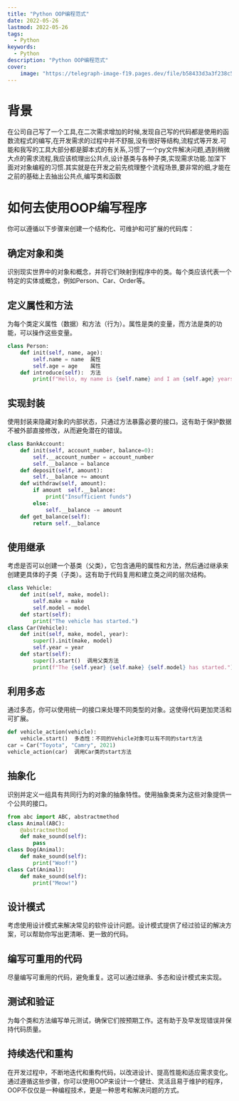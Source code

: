 ```yaml
---
title: "Python OOP编程范式"
date: 2022-05-26
lastmod: 2022-05-26
tags:
  - Python
keywords:
  - Python
description: "Python OOP编程范式"
cover:
    image: "https://telegraph-image-f19.pages.dev/file/b58433d3a3f238c52fcd4.jpg"
---
```

# 背景
在公司自己写了一个工具,在二次需求增加的时候,发现自己写的代码都是使用的函数流程式的编写,在开发需求的过程中并不舒服,没有很好等结构,流程式等开发.可能和我写的工具大部分都是脚本式的有关系,习惯了一个py文件解决问题,遇到稍微大点的需求流程,我应该梳理出公共点,设计基类与各种子类,实现需求功能.加深下面对对象编程的习惯.其实就是在开发之前先梳理整个流程场景,要非常的细,才能在之前的基础上去抽出公共点,编写类和函数

# 如何去使用OOP编写程序
你可以遵循以下步骤来创建一个结构化、可维护和可扩展的代码库：
## 确定对象和类
识别现实世界中的对象和概念，并将它们映射到程序中的类。每个类应该代表一个特定的实体或概念，例如Person、Car、Order等。
## 定义属性和方法
为每个类定义属性（数据）和方法（行为）。属性是类的变量，而方法是类的功能，可以操作这些变量。
```python
class Person:
    def init(self, name, age):
        self.name = name  属性
        self.age = age    属性
    def introduce(self):  方法
        print(f"Hello, my name is {self.name} and I am {self.age} years old.")
```
## 实现封装
使用封装来隐藏对象的内部状态，只通过方法暴露必要的接口。这有助于保护数据不被外部直接修改，从而避免潜在的错误。
```python
class BankAccount:
    def init(self, account_number, balance=0):
        self.__account_number = account_number
        self.__balance = balance
    def deposit(self, amount):
        self.__balance += amount
    def withdraw(self, amount):
        if amount  self.__balance:
            print("Insufficient funds")
        else:
            self.__balance -= amount
    def get_balance(self):
        return self.__balance
```
## 使用继承
考虑是否可以创建一个基类（父类），它包含通用的属性和方法，然后通过继承来创建更具体的子类（子类）。这有助于代码复用和建立类之间的层次结构。
```python
class Vehicle:
    def init(self, make, model):
        self.make = make
        self.model = model
    def start(self):
        print("The vehicle has started.")
class Car(Vehicle):
    def init(self, make, model, year):
        super().init(make, model)
        self.year = year
    def start(self):
        super().start()  调用父类方法
        print(f"The {self.year} {self.make} {self.model} has started.")
```
## 利用多态
通过多态，你可以使用统一的接口来处理不同类型的对象。这使得代码更加灵活和可扩展。
```python
def vehicle_action(vehicle):
    vehicle.start()  多态性：不同的Vehicle对象可以有不同的start方法
car = Car("Toyota", "Camry", 2021)
vehicle_action(car)  调用Car类的start方法
```
## 抽象化
识别并定义一组具有共同行为的对象的抽象特性。使用抽象类来为这些对象提供一个公共的接口。
```python
from abc import ABC, abstractmethod
class Animal(ABC):
    @abstractmethod
    def make_sound(self):
        pass
class Dog(Animal):
    def make_sound(self):
        print("Woof!")
class Cat(Animal):
    def make_sound(self):
        print("Meow!")
```
## 设计模式
考虑使用设计模式来解决常见的软件设计问题。设计模式提供了经过验证的解决方案，可以帮助你写出更清晰、更一致的代码。
## 编写可重用的代码
尽量编写可重用的代码，避免重复。这可以通过继承、多态和设计模式来实现。
## 测试和验证
为每个类和方法编写单元测试，确保它们按预期工作。这有助于及早发现错误并保持代码质量。
## 持续迭代和重构
在开发过程中，不断地迭代和重构代码，以改进设计、提高性能和适应需求变化。
通过遵循这些步骤，你可以使用OOP来设计一个健壮、灵活且易于维护的程序，OOP不仅仅是一种编程技术，更是一种思考和解决问题的方式。
